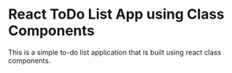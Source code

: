 # React ToDo List App using Class Components

This is a simple to-do list application that is built using react class components.
